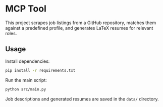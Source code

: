 # MCP Tool

This project scrapes job listings from a GitHub repository, matches them against a predefined profile, and generates LaTeX resumes for relevant roles.

## Usage

Install dependencies:

```bash
pip install -r requirements.txt
```

Run the main script:

```bash
python src/main.py
```

Job descriptions and generated resumes are saved in the `data/` directory.
